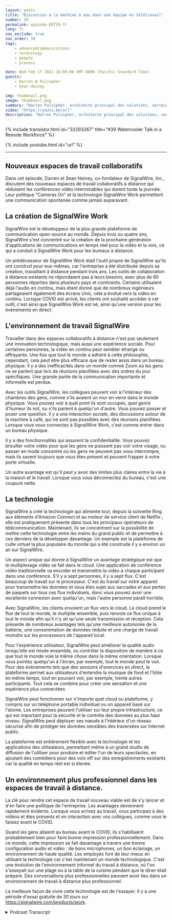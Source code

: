 ```yaml
---
layout: posts
title: "Discussion à la machine à eau dans une équipe en télétravail"
number: 39
permalink: episode-EDT39-fr
lang: fr
nav_exclude: true
nav_order: 39
tags:
    - advancedcommunications
    - technology
    - people
    - process

date: Wed Feb 17 2021 16:00:00 GMT-0800 (Pacific Standard Time)
guests:
    - Darren W Pulsipher
    - Sean Heiney

img: thumbnail.png
image: thumbnail.png
summary: "Darren Pulsipher, architecte principal des solutions, secteur public, Intel, et Sean Heiney, co-fondateur de SignalWire, Inc., discutent des politiques de travail à distance de leurs entreprises en ce qui concerne l'utilisation des caméras, ainsi que de leur nouvelle technologie d'espaces de travail collaboratifs à distance qui favorise la communication ad hoc au sein de leur effectif entièrement à distance."
video: "https://youtu.be/url"
description: "Darren Pulsipher, architecte principal des solutions, secteur public, Intel, et Sean Heiney, co-fondateur de SignalWire, Inc., discutent des politiques de travail à distance de leurs entreprises en ce qui concerne l'utilisation des caméras, ainsi que de leur nouvelle technologie d'espaces de travail collaboratifs à distance qui favorise la communication ad hoc au sein de leur effectif entièrement à distance."
---
```


<div>
{% include transistor.html id="32293267" title="#39 Watercooler Talk in a Remote Workforce" %}

{% include youtube.html id="url" %}
</div>

---

## Nouveaux espaces de travail collaboratifs

Dans cet épisode, Darren et Sean Heiney, co-fondateur de SignalWire, Inc., discutent des nouveaux espaces de travail collaboratifs à distance qui réduisent les conférences vidéo interminables qui durent toute la journée. Leur politique "Cameras On" et la technologie SignalWire Work permettent une communication spontanée comme jamais auparavant.

## La création de SignalWire Work

SignalWire est le développeur de la plus grande plateforme de communication open-source au monde. Depuis trois ou quatre ans, SignalWire s'est concentré sur la création de la prochaine génération d'applications de communications en temps réel pour la vidéo et la voix, ce qui a conduit à SignalWire Work pour les bureaux à distance.

Un prédécesseur de SignalWire Work était l'outil propre de SignalWire qu'ils ont construit pour eux-mêmes, car l'entreprise a été distribuée depuis sa création, travaillant à distance pendant trois ans. Les outils de collaboration à distance existants ne répondaient pas à leurs besoins, avec plus de 60 personnes réparties dans plusieurs pays et continents. Certains utilisaient déjà l'audio en continu, mais étant donné que de nombreux ingénieurs partageaient également des écrans Unix, cela a évolué vers la vidéo en continu. Lorsque COVID est arrivé, les clients ont souhaité accéder à cet outil, c'est ainsi que SignalWire Work est né, ainsi qu'une version pour les événements en direct.

## L'environnement de travail SignalWire

Travailler dans des espaces collaboratifs à distance n'est pas seulement une innovation technologique, mais aussi une expérience sociale. Pour certaines personnes, la vidéo en continu peut sembler étrange ou effrayante. Une fois que tout le monde a adhéré à cette philosophie, cependant, cela peut être plus efficace que de rester assis dans un bureau physique. Il y a des inefficacités dans un monde comme Zoom où les gens ne se parlent que lors de réunions planifiées avec des ordres du jour spécifiques. Une grande partie de la communication importante et informelle est perdue.

Avec les outils SignalWire, les collègues peuvent voir à l'intérieur des chambres des gens, comme s'ils avaient un mur en verre dans le monde physique. Vous pouvez voir à quel point ils sont occupés, quel genre d'humeur ils ont, ou s'ils parlent à quelqu'un d'autre. Vous pouvez passer et poser une question. Il y a une interaction sociale, des discussions autour de la machine à café, qui ne sont pas possibles avec des réunions planifiées. Lorsque vous vous connectez à SignalWire Work, c'est comme entrer dans un bureau physique.

Il y a des fonctionnalités qui assurent la confidentialité. Vous pouvez brouiller votre vidéo pour que les gens ne puissent pas voir votre visage, ou passer en mode concentré où les gens ne peuvent pas vous interrompre, mais ils savent toujours que vous êtes présent et peuvent frapper à votre porte virtuelle.

Un autre avantage est qu'il peut y avoir des limites plus claires entre la vie à la maison et le travail. Lorsque vous vous déconnectez du bureau, c'est une coupure nette.

## La technologie

SignalWire a créé la technologie qui alimente tout, depuis la sonnette Ring aux éléments d'Amazon Connect et au moteur de service client de Netflix ; elle est pratiquement présente dans tous les principaux opérateurs de télécommunication. Maintenant, ils se concentrent sur la possibilité de mettre cette technologie entre les mains du grand public et de permettre à ces derniers de la développer davantage. Un exemple est la plateforme de culte virtuel la plus populaire du monde qui a été construite il y a environ un an sur SignalWire.

Un aspect unique qui donne à SignalWire un avantage stratégique est que le multiplexage vidéo se fait dans le cloud. Une application de conférence vidéo traditionnelle va encoder et transmettre la vidéo à chaque participant dans une conférence. S'il y a sept personnes, il y a sept flux. C'est beaucoup de travail sur le processeur. C'est du travail sur votre appareil pour transmettre les données et vous êtes sujet aux saccades et aux pertes de paquets sur tous ces flux individuels, donc vous pouvez avoir une excellente connexion avec quelqu'un, mais l'autre personne paraît horrible.

Avec SignalWire, les clients envoient un flux vers le cloud. Le cloud prend le flux de tout le monde, le multiplie ensemble, puis renvoie ce flux unique à tout le monde afin qu'il n'y ait qu'une seule transmission et réception. Cela présente de nombreux avantages tels qu'une meilleure autonomie de la batterie, une consommation de données réduite et une charge de travail moindre sur les processeurs de l'appareil local.

Pour l'expérience utilisateur, SignalWire peut améliorer la qualité audio lorsqu'elle est mixée ensemble, ou contrôler la disposition de manière à ce que tout le monde voie la même chose dans la même orientation. Lorsque vous pointez quelqu'un à l'écran, par exemple, tout le monde peut le voir. Pour des événements tels que des sessions d'exercices en direct, la plateforme permet aux utilisateurs d'entendre la musique de fond et l'hôte en même temps, tout en pouvant voir, par exemple, trente autres participants. Tout cela se combine pour créer une sensation et une expérience plus connectées.

SignalWire peut fonctionner sur n'importe quel cloud ou plateforme, y compris sur un téléphone portable individuel ou un appareil basé sur l'atome. Les entreprises peuvent l'utiliser sur leur propre infrastructure, ce qui est important pour la sécurité et le contrôle des données au plus haut niveau. SignalWire peut déployer ses nœuds à l'intérieur d'un réseau sécurisé afin de protéger les données sensibles des traversées sur Internet public.

La plateforme est entièrement flexible avec la technologie et les applications des utilisateurs, permettant même à un grand studio de diffusion de l'utiliser pour produire et éditer l'un de leurs spectacles, en ajoutant des comédiens pour des voix off sur des enregistrements existants car la qualité en temps réel est si élevée.

## Un environnement plus professionnel dans les espaces de travail à distance.

La clé pour rendre cet espace de travail nouveau viable est de s'y lancer et d'en faire une politique de l'entreprise. Les avantages deviennent rapidement évidents. Lorsque vous arrivez au travail, vous participez à des vidéos et êtes présents et en interaction avec vos collègues, comme vous le faisiez avant le COVID.

Quand les gens allaient au bureau avant le COVID, ils s'habillaient probablement bien pour faire bonne impression professionnellement. Dans ce monde, cette impression se fait davantage à travers une bonne configuration audio et vidéo : de bons microphones, un bon éclairage, un environnement de haute qualité. Les employés font de leur mieux en utilisant la technologie car c'est maintenant un monde technologique. C'est une évolution de l'environnement informel du travail à distance, où l'on s'asseyait sur une plage ou à la table de la cuisine pendant que le dîner était préparé. Des conversations plus professionnelles peuvent avoir lieu dans un environnement de travail à distance plus professionnel.

La meilleure façon de vivre cette technologie est de l'essayer. Il y a une période d'essai gratuite de 30 jours sur https://signalwire.com/products/work.



<details>
<summary> Podcast Transcript </summary>

<p></p>

</details>
